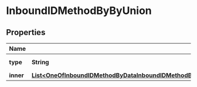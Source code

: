 

# InboundIDMethodByByUnion


## Properties

| Name | Type | Description | Notes |
|------------ | ------------- | ------------- | -------------|
|**type** | **String** |  |  [optional] [readonly] |
|**inner** | [**List&lt;OneOfInboundIDMethodByDataInboundIDMethodByAttributeModifiersInboundIDMethodByAttributeInboundIDMethodByRelatedTempIDInboundIDMethodByTemporaryCIIDInboundIDMethodByByUnionInboundIDMethodByIntersect&gt;**](OneOfInboundIDMethodByDataInboundIDMethodByAttributeModifiersInboundIDMethodByAttributeInboundIDMethodByRelatedTempIDInboundIDMethodByTemporaryCIIDInboundIDMethodByByUnionInboundIDMethodByIntersect.md) |  |  [optional] |



